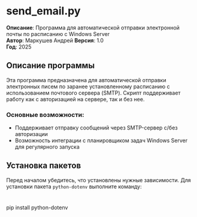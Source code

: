 # send_email.py

**Описание**: Программа для автоматической отправки электронной почты по расписанию с Windows Server  
**Автор**: Маркушев Андрей 
**Версия**: 1.0  
**Год**: 2025  

## Описание программы

Эта программа предназначена для автоматической отправки электронных писем по заранее установленному расписанию с использованием почтового сервера (SMTP). Скрипт поддерживает работу как с авторизацией на сервере, так и без нее.

### Основные возможности:
- Поддерживает отправку сообщений через SMTP-сервер с/без авторизации
- Возможность интеграции с планировщиком задач Windows Server для регулярного запуска

## Установка пакетов

Перед началом убедитесь, что установлены нужные зависимости. Для установки пакета `python-dotenv` выполните команду:

#
pip install python-dotenv
#
#

